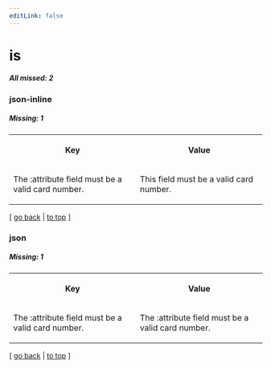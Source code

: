 ```yaml
---
editLink: false
---
```


# is

##### All missed: 2


### json-inline

##### Missing: 1

<table width="100%">
<tr><th width="50%">

Key

</th><th width="50%">

Value

</th></tr>
<tr><td width="50%">

The :attribute field must be a valid card number.

</td><td width="50%">

This field must be a valid card number.

</td></tr>
</table>

[ [go back](../status.md) | [to top](#) ]



### json

##### Missing: 1

<table width="100%">
<tr><th width="50%">

Key

</th><th width="50%">

Value

</th></tr>
<tr><td width="50%">

The :attribute field must be a valid card number.

</td><td width="50%">

The :attribute field must be a valid card number.

</td></tr>
</table>

[ [go back](../status.md) | [to top](#) ]

